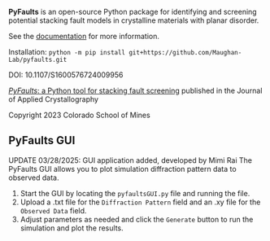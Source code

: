**PyFaults** is an open-source Python package for identifying and screening potential stacking fault models in crystalline materials with planar disorder.

See the [documentation](https://maughan-lab.github.io/pyfaults/) for more information.

Installation: `python -m pip install git+https://github.com/Maughan-Lab/pyfaults.git`

DOI: 10.1107/S1600576724009956

[*PyFaults*: a Python tool for stacking fault screening](https://journals.iucr.org/paper?S1600576724009956) published in the Journal of Applied Crystallography

Copyright 2023 Colorado School of Mines


## PyFaults GUI 
UPDATE 03/28/2025: GUI application added, developed by Mimi Rai
The PyFaults GUI allows you to plot simulation diffraction pattern data to observed data.
1. Start the GUI by locating the `pyfaultsGUI.py` file and running the file.
2. Upload a .txt file for the `Diffraction Pattern` field and an .xy file for the `Observed Data` field.
3. Adjust parameters as needed and click the `Generate` button to run the simulation and plot the results.
